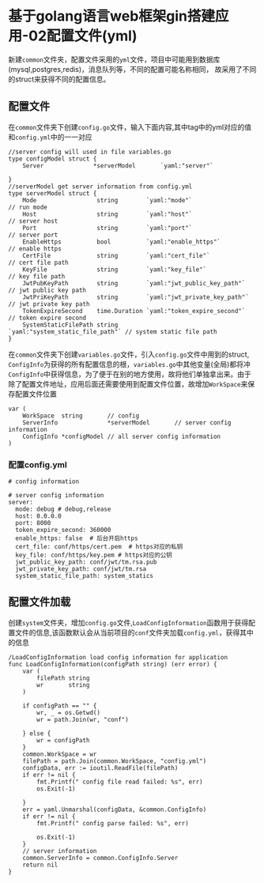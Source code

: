 # 基于golang语言web框架gin搭建应用-02配置文件\(yml\)

新建`common`文件夹，配置文件采用的`yml`文件，项目中可能用到数据库\(mysql,postgres,redis\)，消息队列等，不同的配置可能名称相同， 故采用了不同的struct来获得不同的配置信息。

## 配置文件

在`common`文件夹下创建`config.go`文件，输入下面内容,其中tag中的yml对应的值和`config.yml`中的一一对应

    //server config will used in file variables.go
    type configModel struct {
        Server              *serverModel       `yaml:"server"`

    }
    //serverModel get server information from config.yml
    type serverModel struct {
        Mode                 string        `yaml:"mode"`                    // run mode
        Host                 string        `yaml:"host"`                    // server host
        Port                 string        `yaml:"port"`                    // server port
        EnableHttps          bool          `yaml:"enable_https"`            // enable https
        CertFile             string        `yaml:"cert_file"`               // cert file path
        KeyFile              string        `yaml:"key_file"`                // key file path
        JwtPubKeyPath        string        `yaml:"jwt_public_key_path"`     // jwt public key path
        JwtPriKeyPath        string        `yaml:"jwt_private_key_path"`    // jwt private key path
        TokenExpireSecond    time.Duration `yaml:"token_expire_second"`     // token expire second
        SystemStaticFilePath string        `yaml:"system_static_file_path"` // system static file path
    }

在`common`文件夹下创建`variables.go`文件，引入`config.go`文件中用到的struct, `ConfigInfo`为获得的所有配置信息的根，`variables.go`中其他变量\(全局\)都将冲`ConfigInfo`中获得信息，为了便于在别的地方使用，故将他们单独拿出来。由于除了配置文件地址，应用后面还需要使用到配置文件位置，故增加`WorkSpace`来保存配置文件位置

```
var (
    WorkSpace  string       // config
    ServerInfo              *serverModel       // server config information
    ConfigInfo *configModel // all server config information
)
```

### 配置config.yml

```
# config information

# server config information
server:
  mode: debug # debug,release
  host: 0.0.0.0
  port: 8000
  token_expire_second: 360000
  enable_https: false  # 后台开启https
  cert_file: conf/https/cert.pem  # https对应的私钥
  key_file: conf/https/key.pem # https对应的公钥
  jwt_public_key_path: conf/jwt/tm.rsa.pub
  jwt_private_key_path: conf/jwt/tm.rsa
  system_static_file_path: system_statics
```

## 配置文件加载

创建`system`文件夹，增加`config.go`文件,`LoadConfigInformation`函数用于获得配置文件的信息,该函数默认会从当前项目的`conf`文件夹加载`config.yml`，获得其中的信息

```
/LoadConfigInformation load config information for application
func LoadConfigInformation(configPath string) (err error) {
	var (
		filePath string
		wr       string
	)

	if configPath == "" {
		wr, _ = os.Getwd()
		wr = path.Join(wr, "conf")

	} else {
		wr = configPath
	}
	common.WorkSpace = wr
	filePath = path.Join(common.WorkSpace, "config.yml")
	configData, err := ioutil.ReadFile(filePath)
	if err != nil {
		fmt.Printf(" config file read failed: %s", err)
		os.Exit(-1)

	}
	err = yaml.Unmarshal(configData, &common.ConfigInfo)
	if err != nil {
		fmt.Printf(" config parse failed: %s", err)

		os.Exit(-1)
	}
	// server information
	common.ServerInfo = common.ConfigInfo.Server
	return nil
}

```



